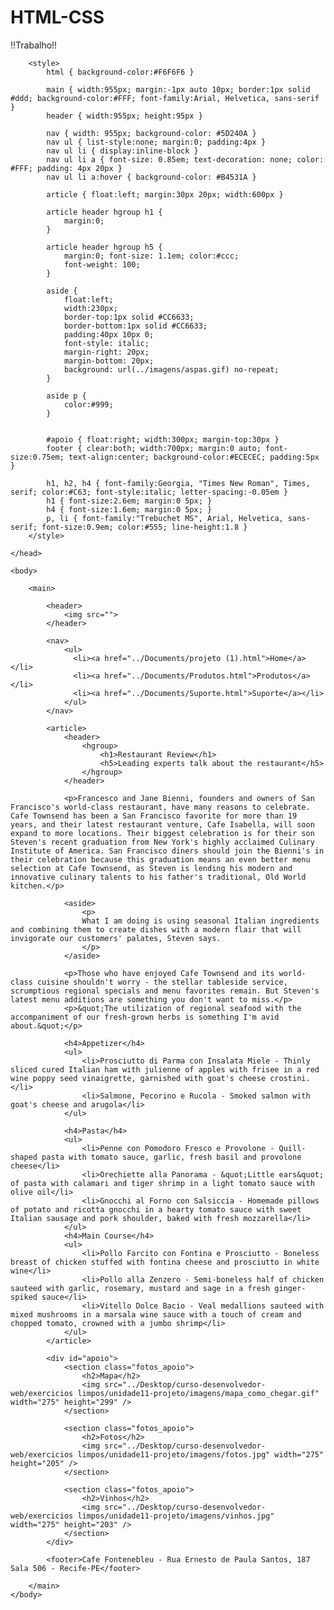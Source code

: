 # HTML-CSS
!!Trabalho!!
<!doctype html>
<html lang="pt-br">
    <head>
        <meta charset="UTF-8">
        <title>Não faço a menor ideia </title>
        
		<style>
            html { background-color:#F6F6F6 }
            
            main { width:955px; margin:-1px auto 10px; border:1px solid #ddd; background-color:#FFF; font-family:Arial, Helvetica, sans-serif }
            header { width:955px; height:95px }
            
            nav { width: 955px; background-color: #5D240A }
            nav ul { list-style:none; margin:0; padding:4px }
            nav ul li { display:inline-block }
            nav ul li a { font-size: 0.85em; text-decoration: none; color: #FFF; padding: 4px 20px }
            nav ul li a:hover { background-color: #B4531A }
            
            article { float:left; margin:30px 20px; width:600px }
            
            article header hgroup h1 {
                margin:0;
            }
            
            article header hgroup h5 {
                margin:0; font-size: 1.1em; color:#ccc;
                font-weight: 100;
            }
            
            aside {
                float:left;
                width:230px;
                border-top:1px solid #CC6633;
                border-bottom:1px solid #CC6633;
                padding:40px 10px 0;
                font-style: italic;
                margin-right: 20px;
                margin-bottom: 20px;
                background: url(../imagens/aspas.gif) no-repeat;
            }
            
            aside p {
                color:#999;   
            }
            
            
            #apoio { float:right; width:300px; margin-top:30px }		
            footer { clear:both; width:700px; margin:0 auto; font-size:0.75em; text-align:center; background-color:#ECECEC; padding:5px }
            
            h1, h2, h4 { font-family:Georgia, "Times New Roman", Times, serif; color:#C63; font-style:italic; letter-spacing:-0.05em }
            h1 { font-size:2.6em; margin:0 5px; }
            h4 { font-size:1.6em; margin:0 5px; }
            p, li { font-family:"Trebuchet MS", Arial, Helvetica, sans-serif; font-size:0.9em; color:#555; line-height:1.8 }
        </style>        
    
    </head>

    <body>
        
        <main>
    
            <header>
                <img src="">
            </header>

            <nav>
                <ul>
                  <li><a href="../Documents/projeto (1).html">Home</a></li>
                  <li><a href="../Documents/Produtos.html">Produtos</a></li>
                  <li><a href="../Documents/Suporte.html">Suporte</a></li>
                </ul>
            </nav>

            <article>
                <header>
                    <hgroup>
                        <h1>Restaurant Review</h1>
                        <h5>Leading experts talk about the restaurant</h5>
                    </hgroup>
                </header>
                
                <p>Francesco and Jane Bienni, founders and owners of San Francisco's world-class restaurant, have many reasons to celebrate. Cafe Townsend has been a San Francisco favorite for more than 19 years, and their latest restaurant venture, Cafe Isabella, will soon expand to more locations. Their biggest celebration is for their son Steven's recent graduation from New York's highly acclaimed Culinary Institute of America. San Francisco diners should join the Bienni's in their celebration because this graduation means an even better menu selection at Cafe Townsend, as Steven is lending his modern and innovative culinary talents to his father's traditional, Old World kitchen.</p>
                
                <aside>
                    <p>
                    What I am doing is using seasonal Italian ingredients and combining them to create dishes with a modern flair that will invigorate our customers' palates, Steven says. 
                    </p>
                </aside>
                
                <p>Those who have enjoyed Cafe Townsend and its world-class cuisine shouldn't worry - the stellar tableside service, scrumptious regional specials and menu favorites remain. But Steven's latest menu additions are something you don't want to miss.</p>
                <p>&quot;The utilization of regional seafood with the accompaniment of our fresh-grown herbs is something I'm avid about.&quot;</p>

                <h4>Appetizer</h4>
                <ul>
                    <li>Prosciutto di Parma con Insalata Miele - Thinly sliced cured Italian ham with julienne of apples with frisee in a red wine poppy seed vinaigrette, garnished with goat's cheese crostini.</li>
                    <li>Salmone, Pecorino e Rucola - Smoked salmon with goat's cheese and arugola</li>
                </ul>

                <h4>Pasta</h4>
                <ul>
                    <li>Penne con Pomodoro Fresco e Provolone - Quill-shaped pasta with tomato sauce, garlic, fresh basil and provolone cheese</li>
                    <li>Orechiette alla Panorama - &quot;Little ears&quot; of pasta with calamari and tiger shrimp in a light tomato sauce with olive oil</li>
                    <li>Gnocchi al Forno con Salsiccia - Homemade pillows of potato and ricotta gnocchi in a hearty tomato sauce with sweet Italian sausage and pork shoulder, baked with fresh mozzarella</li>
                </ul>
                <h4>Main Course</h4>
                <ul>
                    <li>Pollo Farcito con Fontina e Prosciutto - Boneless breast of chicken stuffed with fontina cheese and prosciutto in white wine</li>
                    <li>Pollo alla Zenzero - Semi-boneless half of chicken sauteed with garlic, rosemary, mustard and sage in a fresh ginger-spiked sauce</li>
                    <li>Vitello Dolce Bacio - Veal medallions sauteed with mixed mushrooms in a marsala wine sauce with a touch of cream and chopped tomato, crowned with a jumbo shrimp</li>
                </ul>
            </article>

            <div id="apoio">
                <section class="fotos_apoio">
                    <h2>Mapa</h2>
                    <img src="../Desktop/curso-desenvolvedor-web/exercicios limpos/unidade11-projeto/imagens/mapa_como_chegar.gif" width="275" height="299" />
                </section>
                
                <section class="fotos_apoio">
                    <h2>Fotos</h2>
                    <img src="../Desktop/curso-desenvolvedor-web/exercicios limpos/unidade11-projeto/imagens/fotos.jpg" width="275" height="205" />
                </section>
                
                <section class="fotos_apoio">
                    <h2>Vinhos</h2>
                    <img src="../Desktop/curso-desenvolvedor-web/exercicios limpos/unidade11-projeto/imagens/vinhos.jpg" width="275" height="203" />    
                </section>
            </div>

            <footer>Cafe Fontenebleu - Rua Ernesto de Paula Santos, 187 Sala 506 - Recife-PE</footer>
    
        </main>
    </body>

</html>
